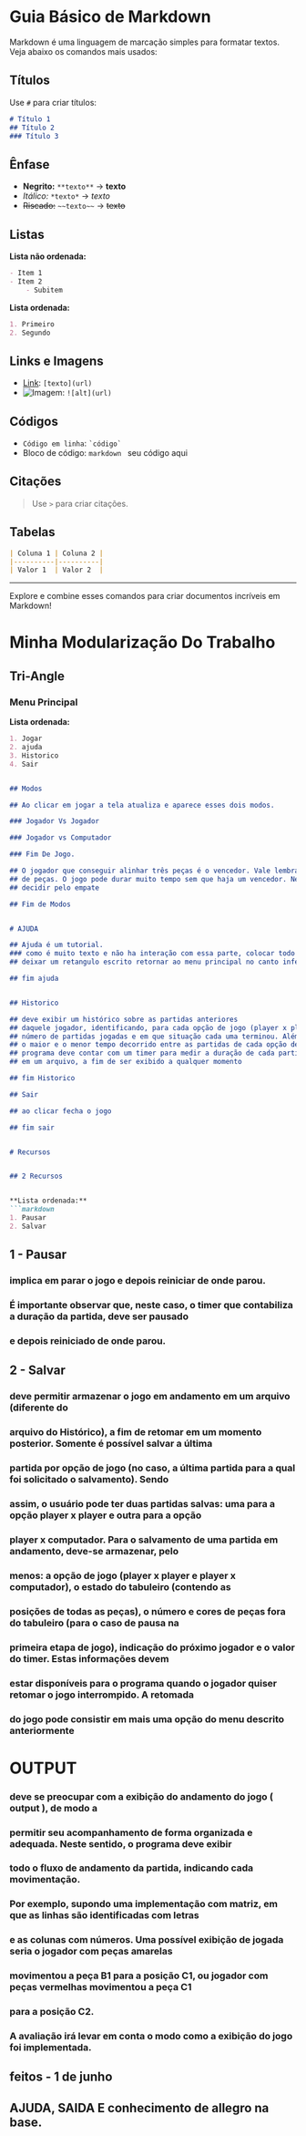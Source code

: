 # Guia Básico de Markdown

Markdown é uma linguagem de marcação simples para formatar textos. Veja abaixo os comandos mais usados:

## Títulos

Use `#` para criar títulos:

```markdown
# Título 1
## Título 2
### Título 3
```

## Ênfase

- **Negrito:** `**texto**` → **texto**
- *Itálico:* `*texto*` → *texto*
- ~~Riscado:~~ `~~texto~~` → ~~texto~~

## Listas

**Lista não ordenada:**
```markdown
- Item 1
- Item 2
    - Subitem
```

**Lista ordenada:**
```markdown
1. Primeiro
2. Segundo
```

## Links e Imagens

- [Link](https://www.markdownguide.org): `[texto](url)`
- ![Imagem](https://via.placeholder.com/100): `![alt](url)`

## Códigos

- `Código em linha`: `` `código` ``
- Bloco de código:
        ```markdown
        ```
        seu código aqui
        ```
        ```

## Citações

> Use `>` para criar citações.

## Tabelas

```markdown
| Coluna 1 | Coluna 2 |
|----------|----------|
| Valor 1  | Valor 2  |
```

---

Explore e combine esses comandos para criar documentos incríveis em Markdown!



# Minha Modularização Do Trabalho

## Tri-Angle

### Menu Principal
**Lista ordenada:**
```markdown
1. Jogar
2. ajuda
3. Historico
4. Sair


## Modos

## Ao clicar em jogar a tela atualiza e aparece esses dois modos.

### Jogador Vs Jogador

### Jogador vs Computador

### Fim De Jogo.

## O jogador que conseguir alinhar três peças é o vencedor. Vale lembrar que o jogo não permite captura
## de peças. O jogo pode durar muito tempo sem que haja um vencedor. Neste caso, os jogadores devem
## decidir pelo empate

## Fim de Modos


# AJUDA

## Ajuda é um tutorial.
### como é muito texto e não ha interação com essa parte, colocar todo o tutorial em uma foto png e colocar ela para aparecer
## deixar um retangulo escrito retornar ao menu principal no canto inferior esquerdo.

## fim ajuda


## Historico

## deve exibir um histórico sobre as partidas anteriores
## daquele jogador, identificando, para cada opção de jogo (player x player e player x computador) o
## número de partidas jogadas e em que situação cada uma terminou. Além disso, o histórico deve exibir
## o maior e o menor tempo decorrido entre as partidas de cada opção de jogo. Para essa informação, o
## programa deve contar com um timer para medir a duração de cada partida. O histórico deve ser salvo
## em um arquivo, a fim de ser exibido a qualquer momento

## fim Historico

## Sair

## ao clicar fecha o jogo 

## fim sair


# Recursos


## 2 Recursos


**Lista ordenada:**
```markdown
1. Pausar
2. Salvar
```
## 1 - Pausar

### implica em parar o jogo e depois reiniciar de onde parou.
### É importante observar que, neste caso, o timer que contabiliza a duração da partida, deve ser pausado
### e depois reiniciado de onde parou.

## 2 - Salvar

### deve permitir armazenar o jogo em andamento em um arquivo (diferente do
### arquivo do Histórico), a fim de retomar em um momento posterior. Somente é possível salvar a última
### partida por opção de jogo (no caso, a última partida para a qual foi solicitado o salvamento). Sendo
### assim, o usuário pode ter duas partidas salvas: uma para a opção player x player e outra para a opção
### player x computador. Para o salvamento de uma partida em andamento, deve-se armazenar, pelo
### menos: a opção de jogo (player x player e player x computador), o estado do tabuleiro (contendo as
### posições de todas as peças), o número e cores de peças fora do tabuleiro (para o caso de pausa na
### primeira etapa de jogo), indicação do próximo jogador e o valor do timer. Estas informações devem
### estar disponíveis para o programa quando o jogador quiser retomar o jogo interrompido. A retomada
### do jogo pode consistir em mais uma opção do menu descrito anteriormente

# OUTPUT

### deve se preocupar com a exibição do andamento do jogo ( output ), de modo a
### permitir seu acompanhamento de forma organizada e adequada. Neste sentido, o programa deve exibir
### todo o fluxo de andamento da partida, indicando cada movimentação.
### Por exemplo, supondo uma implementação com matriz, em que as linhas são identificadas com letras
### e as colunas com números. Uma possível exibição de jogada seria o jogador com peças amarelas
### movimentou a peça B1 para a posição C1, ou jogador com peças vermelhas movimentou a peça C1
### para a posição C2. 


### A avaliação irá levar em conta o modo como a exibição do jogo foi implementada. 


## feitos - 1 de junho
## AJUDA, SAIDA E conhecimento de allegro na base.
